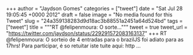 
+++
author = "Jaydson Gomes"
categories = ["tweet"]
date = "Sat Jul 28 19:05:45 +0000 2012"
draft = false
image = "No media found for this Tweet"
slug = "24a359138283d9d18ac3b88551a2451a64d524bd"
tags = ["tweet"]
title = """RT @felipenmoura: O sorte..."""
tweet = true
tweet_url = "https://twitter.com/jaydson/status/229291572083163137"
+++
RT @felipenmoura: O sorteio de 4 entradas para o brazilJS foi adiato para as 17hrs! Para participar, é so retuitar iste tuite aqui: http ...
